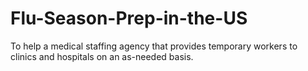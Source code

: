 # Flu-Season-Prep-in-the-US
To help a medical staffing agency that provides temporary workers to clinics and hospitals on an as-needed basis.
